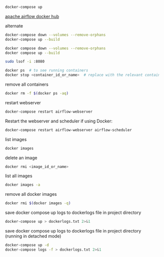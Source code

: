 

```bash
docker-compose up
```

[apache airflow docker hub](https://hub.docker.com/r/apache/airflow/tags)

alternate
```bash
docker-compose down --volumes --remove-orphans
docker-compose up --build
```

```bash
docker compose down --volumes --remove-orphans
docker compose up --build
```

```bash
sudo lsof -i :8080
```

```bash
docker ps  # to see running containers
docker stop <container_id_or_name>  # replace with the relevant container ID or name
```

remove all containers
```bash
docker rm -f $(docker ps -aq)
```

restart webserver
```bash
docker-compose restart airflow-webserver
```
Restart the webserver and scheduler if using Docker:
```bash
docker-compose restart airflow-webserver airflow-scheduler
```



list images
```bash
docker images
```
delete an image
```bash
docker rmi <image_id_or_name>
```

list all images
```bash
docker images -a
```

remove all docker images
```bash
docker rmi $(docker images -q)
```

save docker compose up logs to dockerlogs file in project directory
```bash
docker-compose up > dockerlogs.txt 2>&1
```

save docker compose up logs to dockerlogs file in project directory (running in detached mode)
```bash
docker-compose up -d
docker-compose logs -f > dockerlogs.txt 2>&1
```